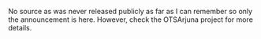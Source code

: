No source as was never released publicly as far as I can remember so only the announcement is here. However, check the OTSArjuna
project for more details.
